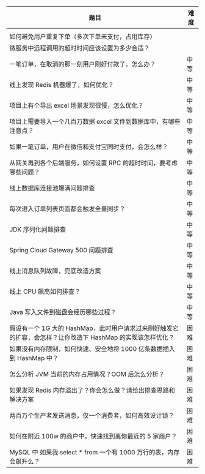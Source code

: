 | 题目                                                         | 难度 |
| ------------------------------------------------------------ | ---- |
|                                                              |      |
| 如何避免用户重复下单（多次下单未支付，占用库存）             |      |
| 微服务中远程调用的超时时间应该设置为多少合适？               |      |
| 一笔订单，在取消的那一刻用户刚好付款了，怎么办？             | 中等 |
| 线上发现 Redis 机器爆了，如何优化？                          | 中等 |
| 项目上有个导出 excel 场景发现很慢，怎么优化？                | 中等 |
| 项目上需要导入一个几百万数据 excel 文件到数据库中，有哪些注意点？ | 中等 |
| 如果一笔订单，用户在微信和支付宝同时支付，会怎么样？         | 中等 |
| 从网关再到各个后端服务，如何设置 RPC 的超时时间，要考虑哪些问题？ | 中等 |
| 线上数据库连接池爆满问题排查                                 | 中等 |
| 每次进入订单列表页面都会触发全量同步？                       | 中等 |
| JDK 序列化问题排查                                           | 中等 |
| Spring Cloud Gateway 500 问题排查                            | 中等 |
| 线上消息队列故障，兜底改造方案                               | 中等 |
| 线上 CPU 飙高如何排查？                                      | 中等 |
| Java 写入文件到磁盘会经历哪些过程？                          | 中等 |
| 假设有一个 1G 大的 HashMap，此时用户请求过来刚好触发它的扩容，会怎样？让你改造下 HashMap 的实现该怎样优化？ | 困难 |
| 如果没有内存限制，如何快速、安全地将 1000 亿条数据插入到 HashMap 中？ | 困难 |
| 怎么分析 JVM 当前的内存占用情况？OOM 后怎么分析？            | 困难 |
| 如果发现 Redis 内存溢出了？你会怎么做？请给出排查思路和解决方案 | 困难 |
| 两百万个生产者发送消息，仅一个消费者，如何高效设计锁？       | 困难 |
| 如何在附近 100w 的商户中，快速找到离你最近的 5 家商户？      | 困难 |
| MySQL 中 如果我 select * from 一个有 1000 万行的表，内存会飙升么？ | 困难 |